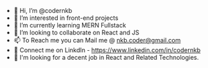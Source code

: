 - 👋 Hi, I’m @codernkb
- 👀 I’m interested in front-end projects
- 🌱 I’m currently learning MERN Fullstack
- 💞️ I’m looking to collaborate on React and JS
- 📫 To Reach me you can Mail me @ nkb.coder@gmail.com
- 🤝 Connect me on LinkdIn - https://www.linkedin.com/in/codernkb
- 💼 I'm looking for a decent job in React and Related Technologies.
